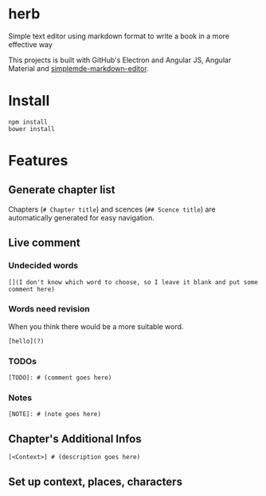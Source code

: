 # herb

Simple text editor using markdown format to write a book in a more effective way

This projects is built with GitHub's Electron and Angular JS, Angular Material and [simplemde-markdown-editor](https://github.com/NextStepWebs/simplemde-markdown-editor).

# Install

```
npm install
bower install
```

# Features

## Generate chapter list

Chapters (`# Chapter title`) and scences (`## Scence title`) are automatically generated for easy navigation.

## Live comment

### Undecided words

```
[](I don't know which word to choose, so I leave it blank and put some comment here)
```

### Words need revision

When you think there would be a more suitable word.

```
[hello](?)
```

### TODOs

```
[TODO]: # (comment goes here)
```

### Notes

```
[NOTE]: # (note goes here)
```

## Chapter's Additional Infos

```
[<Context>] # (description goes here)
```

## Set up context, places, characters
